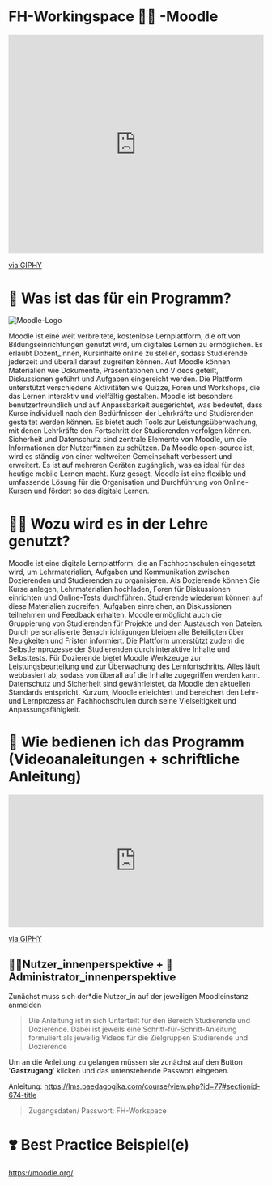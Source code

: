 <!--

author:   Stefan Hierholzer
email:    stefan.hierholzer@paedagogika.com
icon:     https://paedagogika-fachschule.de/media/paedagogika-fachschule-weblogo.png
version:  0.0.1
language: de
narrator: Deutsch Male
comment:  Dieses Dokument dient der Begrüßung neuer Studierender
tags:     Neue studierende, Pädagogika, Fachschule, Tutorial


@style

section {
    margin-top: 2rem;
}

iframe {
    min-height: 600px;
}

details {
    padding: 1em;
    border: 1px solid #ccc;
    border-radius: 4px;
    margin-bottom: 0.1em;
    display: block;
}

summary {
    font-weight: bold;
    cursor: pointer;
}

@keyframes details-show {
    from {
        opacity: 0;
        transform: translateY(-0.5em);
    }
}

details[open] > *:not(summary) {
    animation: details-show 500ms ease-in-out;
}

.person-img {
    margin-top: 1em;
    width: 250px;
}

@end

-->

# FH-Workingspace 🧑‍💼 -Moodle
<div style="width:100%;height:0;padding-bottom:86%;position:relative;"><iframe src="https://giphy.com/embed/payr6u9f4Pa5zYGDid" width="100%" height="100%" style="position:absolute" frameBorder="0" class="giphy-embed" allowFullScreen></iframe></div><p><a href="https://giphy.com/gifs/jojo-joseph-raja-payr6u9f4Pa5zYGDid">via GIPHY</a></p>


# 📂 Was ist das für ein Programm?

![Moodle-Logo](https://upload.wikimedia.org/wikipedia/commons/thumb/c/c6/Moodle-logo.svg/512px-Moodle-logo.svg.png)


Moodle ist eine weit verbreitete, kostenlose Lernplattform, die oft von Bildungseinrichtungen genutzt wird, um digitales Lernen zu ermöglichen. Es erlaubt Dozent_innen, Kursinhalte online zu stellen, sodass Studierende jederzeit und überall darauf zugreifen können. Auf Moodle können Materialien wie Dokumente, Präsentationen und Videos geteilt, Diskussionen geführt und Aufgaben eingereicht werden. Die Plattform unterstützt verschiedene Aktivitäten wie Quizze, Foren und Workshops, die das Lernen interaktiv und vielfältig gestalten. Moodle ist besonders benutzerfreundlich und auf Anpassbarkeit ausgerichtet, was bedeutet, dass Kurse individuell nach den Bedürfnissen der Lehrkräfte und Studierenden gestaltet werden können. Es bietet auch Tools zur Leistungsüberwachung, mit denen Lehrkräfte den Fortschritt der Studierenden verfolgen können. Sicherheit und Datenschutz sind zentrale Elemente von Moodle, um die Informationen der Nutzer*innen zu schützen. Da Moodle open-source ist, wird es ständig von einer weltweiten Gemeinschaft verbessert und erweitert. Es ist auf mehreren Geräten zugänglich, was es ideal für das heutige mobile Lernen macht. Kurz gesagt, Moodle ist eine flexible und umfassende Lösung für die Organisation und Durchführung von Online-Kursen und fördert so das digitale Lernen.

# 🧑‍🏫 Wozu wird es in der Lehre genutzt?
Moodle ist eine digitale Lernplattform, die an Fachhochschulen eingesetzt wird, um Lehrmaterialien, Aufgaben und Kommunikation zwischen Dozierenden und Studierenden zu organisieren. Als Dozierende können Sie Kurse anlegen, Lehrmaterialien hochladen, Foren für Diskussionen einrichten und Online-Tests durchführen. Studierende wiederum können auf diese Materialien zugreifen, Aufgaben einreichen, an Diskussionen teilnehmen und Feedback erhalten. Moodle ermöglicht auch die Gruppierung von Studierenden für Projekte und den Austausch von Dateien. Durch personalisierte Benachrichtigungen bleiben alle Beteiligten über Neuigkeiten und Fristen informiert. Die Plattform unterstützt zudem die Selbstlernprozesse der Studierenden durch interaktive Inhalte und Selbsttests. Für Dozierende bietet Moodle Werkzeuge zur Leistungsbeurteilung und zur Überwachung des Lernfortschritts. Alles läuft webbasiert ab, sodass von überall auf die Inhalte zugegriffen werden kann. Datenschutz und Sicherheit sind gewährleistet, da Moodle den aktuellen Standards entspricht. Kurzum, Moodle erleichtert und bereichert den Lehr- und Lernprozess an Fachhochschulen durch seine Vielseitigkeit und Anpassungsfähigkeit.




# 📀 Wie bedienen ich das Programm (Videoanaleitungen + schriftliche Anleitung)

<div style="width:100%;height:0;padding-bottom:52%;position:relative;"><iframe src="https://giphy.com/embed/ENL5sbMUYeT2L9lDop" width="100%" height="100%" style="position:absolute" frameBorder="0" class="giphy-embed" allowFullScreen></iframe></div><p><a href="https://giphy.com/gifs/snl-saturday-night-live-season-48-ENL5sbMUYeT2L9lDop">via GIPHY</a></p>

## 🧑‍🦱Nutzer_innenperspektive + 🫅 Administrator_innenperspektive

Zunächst muss sich der*die Nutzer_in auf der jeweiligen Moodleinstanz anmelden

>Die Anleitung ist in sich Unterteilt für den Bereich Studierende und Dozierende.  Dabei ist jeweils eine Schritt-für-Schritt-Anleitung formuliert  als jeweilig Videos für die Zielgruppen Studierende und Dozierende

Um an die Anleitung zu gelangen müssen sie zunächst auf den Button '**Gastzugang**' klicken und das untenstehende Passwort eingeben.

Anleitung: https://lms.paedagogika.com/course/view.php?id=77#sectionid-674-title 


> Zugangsdaten/ Passwort: FH-Workspace




# ❣️ Best Practice Beispiel(e)
https://moodle.org/ 





